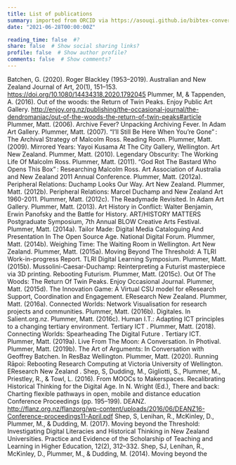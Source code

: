 ```yaml
---
title: List of publications
summary: imported from ORCID via https://asouqi.github.io/bibtex-converter/
date: "2021-06-28T00:00:00Z"

reading_time: false  #?
share: false  # Show social sharing links?
profile: false  # Show author profile?
comments: false  # Show comments?
---
```



Batchen, G. (2020). Roger Blackley (1953–2019). Australian and New Zealand Journal of Art, 20(1), 151–153. https://doi.org/10.1080/14434318.2020.1792045
Plummer, M, & Tappenden, A. (2016). Out of the woods: the Return of Twin Peaks. Enjoy Public Art Gallery. http://enjoy.org.nz/publishing/the-occasional-journal/the-dendromaniac/out-of-the-woods-the-return-of-twin-peaks#article
Plummer, Matt. (2006). Archive Fever? Unpacking Archiving Fever. In Adam Art Gallery.
Plummer, Matt. (2007). “I’ll Still Be Here When You’re Gone” : The Archival Strategy of Malcolm Ross. Reading Room.
Plummer, Matt. (2009). Mirrored Years: Yayoi Kusama At The City Gallery, Wellington. Art New Zealand.
Plummer, Matt. (2010). Legendary Obscurity: The Working Life Of Malcolm Ross.
Plummer, Matt. (2011). “God Rot The Bastard Who Opens This Box” : Researching Malcolm Ross. Art Association of Australia and New Zealand 2011 Annual Conference.
Plummer, Matt. (2012a). Peripheral Relations: Duchamp Looks Our Way. Art New Zealand.
Plummer, Matt. (2012b). Peripheral Relations: Marcel Duchamp and New Zealand Art 1960-2011.
Plummer, Matt. (2012c). The Readymade Revisited. In Adam Art Gallery.
Plummer, Matt. (2013). Art History in Conflict: Walter Benjamin, Erwin Panofsky and the Battle for History. ART/HISTORY MATTERS Postgraduate Symposium, 7th Annual BLOW Creative Arts Festival.
Plummer, Matt. (2014a). Tailor Made: Digital Media Cataloguing And Presentation In The Open Source Age. National Digital Forum.
Plummer, Matt. (2014b). Weighing Time: The Waiting Room in Wellington. Art New Zealand.
Plummer, Matt. (2015a). Moving Beyond The Threshold: A TLRI Work-in-progress Report. TLRI Digital Learning Symposium.
Plummer, Matt. (2015b). Mussolini-Caesar-Duchamp:​ Reinterpreting a Futurist masterpiece via 3D printing. Rebooting Futurism.
Plummer, Matt. (2015c). Out Of The Woods: The Return Of Twin Peaks. Enjoy Occasional Journal.
Plummer, Matt. (2015d). The Innovation Game: A Virtual CSU model for eResearch Support, Coordination and Engagement. EResearch New Zealand.
Plummer, Matt. (2016a). Connected Worlds: Network Visualisation for research projects and communities.
Plummer, Matt. (2016b). Digitales. In Salient.org.nz.
Plummer, Matt. (2016c). Human I.T.: Adapting ICT principles to a changing tertiary environment​. Tertiary ICT .
Plummer, Matt. (2018). Connecting Worlds: Spearheading The Digital Future . Tertiary ICT.
Plummer, Matt. (2019a). Live From The Moon: A Conversation. In Photival.
Plummer, Matt. (2019b). The Art of Arguments: In Conversation with Geoffrey Batchen. In ResBaz Wellington.
Plummer, Matt. (2020). Running Rāpoi: Rebooting Research Computing at Victoria University of Wellington. EResearch New Zealand .
Shep, S, Dudding, M., Gigliotti, S., Plummer, M., Priestley, R., & Towl, L. (2016). From MOOCs to Makerspaces. Recalibrating Historical Thinking for the Digital Age. In N. Wright (Ed.), There and back: Charting flexible pathways in open, mobile and distance education Conference Proceedings (pp. 195–199). DEANZ. http://flanz.org.nz/flanzorg/wp-content/uploads/2016/06/DEANZ16-Conference-proceedings11-April.pdf
Shep, S, Lenihan, R., McKinley, D., Plummer, M., & Dudding, M. (2017). Moving beyond the Threshold: Investigating Digital Literacies and Historical Thinking in New Zealand Universities. Practice and Evidence of the Scholarship of Teaching and Learning in Higher Education, 12(2), 312–332.
Shep, SJ, Lenihan, R., McKinley, D., Plummer, M., & Dudding, M. (2014). Moving beyond the 